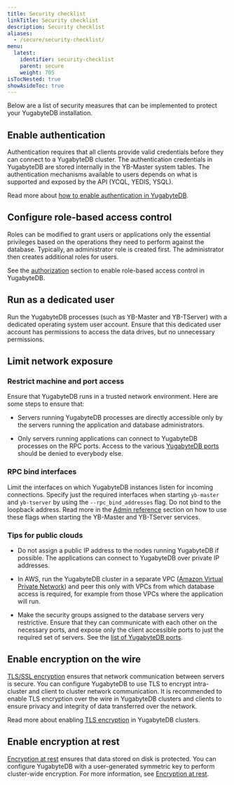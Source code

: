 ```yaml
---
title: Security checklist
linkTitle: Security checklist
description: Security checklist
aliases:
  - /secure/security-checklist/
menu:
  latest:
    identifier: security-checklist
    parent: secure
    weight: 705
isTocNested: true
showAsideToc: true
---
```


Below are a list of security measures that can be implemented to protect your YugabyteDB installation.

## Enable authentication

Authentication requires that all clients provide valid credentials before they can connect to a YugabyteDB cluster. The authentication credentials in YugabyteDB are stored internally in the YB-Master system tables. The authentication mechanisms available to users depends on what is supported and exposed by the API (YCQL, YEDIS, YSQL).

Read more about [how to enable authentication in YugabyteDB](../authentication).

## Configure role-based access control

Roles can be modified to grant users or applications only the essential privileges based on the operations they need to perform against the database. Typically, an administrator role is created first. The administrator then creates additional roles for users.

See the [authorization](../authorization) section to enable role-based access control in YugabyteDB.

## Run as a dedicated user

Run the YugabyteDB processes (such as YB-Master and YB-TServer) with a dedicated operating system user account. Ensure that this dedicated user account has permissions to access the data drives, but no unnecessary permissions.

## Limit network exposure

### Restrict machine and port access

Ensure that YugabyteDB runs in a trusted network environment.  Here are some steps to ensure that:

* Servers running YugabyteDB processes are directly accessible only by the servers running the application and database administrators.

* Only servers running applications can connect to YugabyteDB processes on the RPC ports. Access to the various [YugabyteDB ports](../../deploy/checklist/#default-ports-reference) should be denied to everybody else.

### RPC bind interfaces

Limit the interfaces on which YugabyteDB instances listen for incoming connections. Specify just the required interfaces when starting `yb-master` and `yb-tserver` by using the `--rpc_bind_addresses` flag. Do not bind to the loopback address. Read more in the [Admin reference](../../admin/yb-tserver/) section on how to use these flags when starting the YB-Master and YB-TServer services.

### Tips for public clouds

* Do not assign a public IP address to the nodes running YugabyteDB if possible. The applications can connect to YugabyteDB over private IP addresses.

* In AWS, run the YugabyteDB cluster in a separate VPC ([Amazon Virtual Private Network](https://docs.aws.amazon.com/vpc/latest/userguide/what-is-amazon-vpc.html)) and peer this only with VPCs from which database access is required, for example from those VPCs where the application will run.

* Make the security groups assigned to the database servers very restrictive. Ensure that they can communicate with each other on the necessary ports, and expose only the client accessible ports to just the required set of servers. See the [list of YugabyteDB ports](../../deploy/checklist/#default-ports-reference).

## Enable encryption on the wire

[TLS/SSL encryption](https://en.wikipedia.org/wiki/Transport_Layer_Security) ensures that network communication between servers is secure. You can configure YugabyteDB to use TLS to encrypt intra-cluster and client to cluster network communication. It is recommended to enable TLS encryption over the wire in YugabyteDB clusters and clients to ensure privacy and integrity of data transferred over the network.

Read more about enabling [TLS encryption](../tls-encryption) in YugabyteDB clusters.

## Enable encryption at rest

[Encryption at rest](https://en.wikipedia.org/wiki/Data_at_rest#Encryption) ensures that data
stored on disk is protected. You can configure YugabyteDB with a user-generated symmetric key to
perform cluster-wide encryption. For more information, see [Encryption at rest](../encryption-at-rest).
